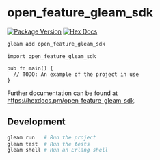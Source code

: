 # open_feature_gleam_sdk

[![Package Version](https://img.shields.io/hexpm/v/open_feature_gleam_sdk)](https://hex.pm/packages/open_feature_gleam_sdk)
[![Hex Docs](https://img.shields.io/badge/hex-docs-ffaff3)](https://hexdocs.pm/open_feature_gleam_sdk/)

```sh
gleam add open_feature_gleam_sdk
```
```gleam
import open_feature_gleam_sdk

pub fn main() {
  // TODO: An example of the project in use
}
```

Further documentation can be found at <https://hexdocs.pm/open_feature_gleam_sdk>.

## Development

```sh
gleam run   # Run the project
gleam test  # Run the tests
gleam shell # Run an Erlang shell
```
